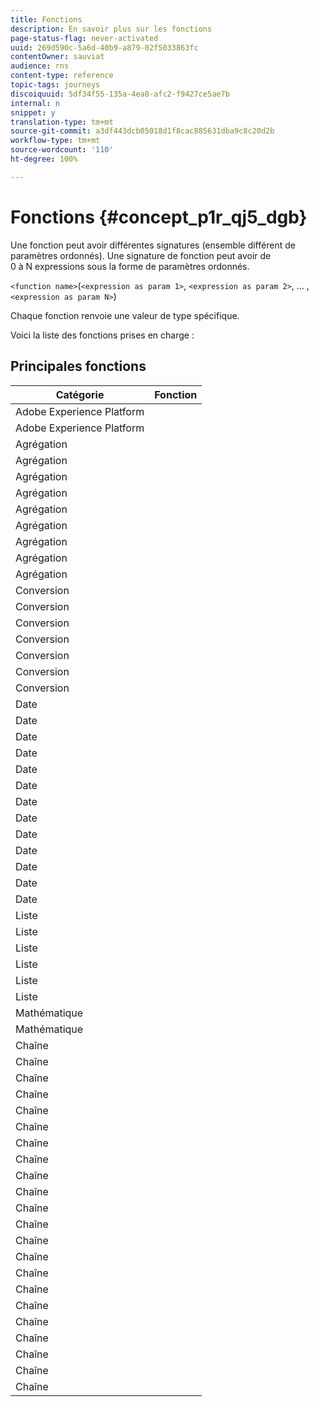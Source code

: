 ```yaml
---
title: Fonctions
description: En savoir plus sur les fonctions
page-status-flag: never-activated
uuid: 269d590c-5a6d-40b9-a879-02f5033863fc
contentOwner: sauviat
audience: rns
content-type: reference
topic-tags: journeys
discoiquuid: 5df34f55-135a-4ea8-afc2-f9427ce5ae7b
internal: n
snippet: y
translation-type: tm+mt
source-git-commit: a3df443dcb05018d1f8cac885631dba9c8c20d2b
workflow-type: tm+mt
source-wordcount: '110'
ht-degree: 100%

---
```



# Fonctions {#concept_p1r_qj5_dgb}

Une fonction peut avoir différentes signatures (ensemble différent de paramètres ordonnés). Une signature de fonction peut avoir de 0 à N expressions sous la forme de paramètres ordonnés.

`<function name>`(`<expression as param 1>`, `<expression as param 2>`, ... ,`<expression as param N>`)

Chaque fonction renvoie une valeur de type spécifique.

Voici la liste des fonctions prises en charge :

## Principales fonctions

| Catégorie | Fonction |
|-------------|-----------------------|
| Adobe Experience Platform | [](../functions/functiongetbestsendtime.md) |
| Adobe Experience Platform | [](../functions/functioninsegment.md) |
| Agrégation | [](../functions/functionavg.md) |
| Agrégation | [](../functions/functioncount.md) |
| Agrégation | [](../functions/functioncountonlynull.md) |
| Agrégation | [](../functions/functioncountwithnull.md) |
| Agrégation | [](../functions/functiondistinctcount.md) |
| Agrégation | [](../functions/functiondistinctcountwithnull.md) |
| Agrégation | [](../functions/functionmax.md) |
| Agrégation | [](../functions/functionmin.md) |
| Agrégation | [](../functions/functionsum.md) |
| Conversion | [](../functions/functiontobool.md) |
| Conversion | [](../functions/functiontodatetime.md) |
| Conversion | [](../functions/functiontodatetimeonly.md) |
| Conversion | [](../functions/functiontodecimal.md) |
| Conversion | [](../functions/functiontoduration.md) |
| Conversion | [](../functions/functiontointeger.md) |
| Conversion | [](../functions/functiontostring.md) |
| Date | [](../functions/functioncurrenttimeinmillis.md) |
| Date | [](../functions/functioninlastdays.md) |
| Date | [](../functions/functioninlasthours.md) |
| Date | [](../functions/functioninlastmonths.md) |
| Date | [](../functions/functioninlastyears.md) |
| Date | [](../functions/functioninnextdays.md) |
| Date | [](../functions/functioninnexthours.md) |
| Date | [](../functions/functioninnextmonths.md) |
| Date | [](../functions/functioninnextyears.md) |
| Date | [](../functions/functionnow.md) |
| Date | [](../functions/functionnowwithdelta.md) |
| Date | [](../functions/functionsethours.md) |
| Date | [](../functions/functionsetdays.md) |
| Liste | [](../functions/functiondistinct.md) |
| Liste | [](../functions/functiondistinctcount.md) |
| Liste | [](../functions/functionin.md) |
| Liste | [](../functions/functionlistsize.md) |
| Liste | [](../functions/functionserializelist.md) |
| Liste | [](../functions/functionsort.md) |
| Mathématique | [](../functions/functionrandom.md) |
| Mathématique | [](../functions/functionround.md) |
| Chaîne | [](../functions/functionconcat.md) |
| Chaîne | [](../functions/functioncontain.md) |
| Chaîne | [](../functions/functioncontainwithignorecase.md) |
| Chaîne | [](../functions/functionendwith.md) |
| Chaîne | [](../functions/functionendwithignorecase.md) |
| Chaîne | [](../functions/functionequalignorecase.md) |
| Chaîne | [](../functions/functionindexof.md) |
| Chaîne | [](../functions/functionisempty.md) |
| Chaîne | [](../functions/functionisnotempty.md) |
| Chaîne | [](../functions/functionlastindexof.md) |
| Chaîne | [](../functions/functionlength.md) |
| Chaîne | [](../functions/functionlower.md) |
| Chaîne | [](../functions/functionmatchregexp.md) |
| Chaîne | [](../functions/functionnotequalignorecase.md) |
| Chaîne | [](../functions/functionreplace.md) |
| Chaîne | [](../functions/functionreplaceall.md) |
| Chaîne | [](../functions/functionstartwith.md) |
| Chaîne | [](../functions/functionstartwithignorecase.md) |
| Chaîne | [](../functions/functionsubstr.md) |
| Chaîne | [](../functions/functiontrim.md) |
| Chaîne | [](../functions/functionupper.md) |
| Chaîne | [](../functions/functionuuid.md) |